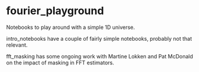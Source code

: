 # fourier_playground
Notebooks to play around with a simple 1D universe.

intro_notebooks have a couple of fairly simple notebooks, probably not that relevant.

fft_masking has some ongoing work with Martine Lokken and Pat McDonald on the impact of masking in FFT estimators.
